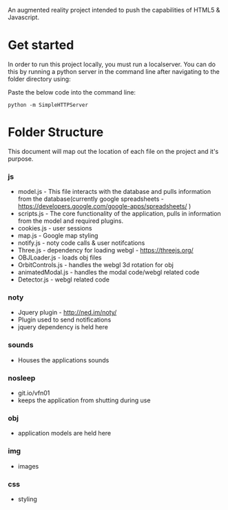 An augmented reality project intended to push the capabilities of HTML5 & Javascript. 

# Get started 
In order to run this project locally, you must run a localserver. You can do this by running a python server in the command line after navigating to the folder directory using: 

Paste the below code into the command line: 

```
python -m SimpleHTTPServer
```

# Folder Structure 

This document will map out the location of each file on the project and it's purpose. 

### js
- model.js - This file interacts with the database and pulls information from the database(currently google spreadsheets - https://developers.google.com/google-apps/spreadsheets/ )
- scripts.js - The core functionality of the application, pulls in information from the model and required plugins. 
- cookies.js - user sessions
- map.js - Google map styling
- notify.js - noty code calls & user notifcations
- Three.js - dependency for loading webgl - https://threejs.org/
- OBJLoader.js - loads obj files
- OrbitControls.js - handles the webgl 3d rotation for obj
- animatedModal.js - handles the modal code/webgl related code
- Detector.js - webgl related code

### noty 
- Jquery plugin - http://ned.im/noty/
- Plugin used to send notifications 
- jquery dependency is held here 

### sounds
- Houses the applications sounds

### nosleep
- git.io/vfn01
- keeps the application from shutting during use

### obj 
- application models are held here

### img
- images

### css 
- styling 
